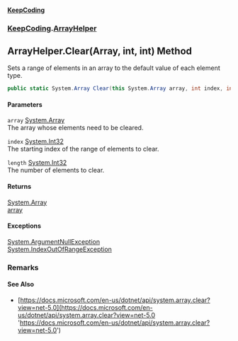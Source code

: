 #### [KeepCoding](index.md 'index')
### [KeepCoding](KeepCoding.md 'KeepCoding').[ArrayHelper](ArrayHelper.md 'KeepCoding.ArrayHelper')
## ArrayHelper.Clear(Array, int, int) Method
Sets a range of elements in an array to the default value of each element type.  
```csharp
public static System.Array Clear(this System.Array array, int index, int length);
```
#### Parameters
<a name='KeepCoding_ArrayHelper_Clear(System_Array_int_int)_array'></a>
`array` [System.Array](https://docs.microsoft.com/en-us/dotnet/api/System.Array 'System.Array')  
The array whose elements need to be cleared.
  
<a name='KeepCoding_ArrayHelper_Clear(System_Array_int_int)_index'></a>
`index` [System.Int32](https://docs.microsoft.com/en-us/dotnet/api/System.Int32 'System.Int32')  
The starting index of the range of elements to clear.
  
<a name='KeepCoding_ArrayHelper_Clear(System_Array_int_int)_length'></a>
`length` [System.Int32](https://docs.microsoft.com/en-us/dotnet/api/System.Int32 'System.Int32')  
The number of elements to clear.
  
#### Returns
[System.Array](https://docs.microsoft.com/en-us/dotnet/api/System.Array 'System.Array')  
[array](ArrayHelper_Clear_Lwmmw6i0Q+OGff3HPb6LBA.md#KeepCoding_ArrayHelper_Clear(System_Array_int_int)_array 'KeepCoding.ArrayHelper.Clear(System.Array, int, int).array')
#### Exceptions
[System.ArgumentNullException](https://docs.microsoft.com/en-us/dotnet/api/System.ArgumentNullException 'System.ArgumentNullException')  
[System.IndexOutOfRangeException](https://docs.microsoft.com/en-us/dotnet/api/System.IndexOutOfRangeException 'System.IndexOutOfRangeException')  
### Remarks
#### See Also
- [https://docs.microsoft.com/en-us/dotnet/api/system.array.clear?view=net-5.0](https://docs.microsoft.com/en-us/dotnet/api/system.array.clear?view=net-5.0 'https://docs.microsoft.com/en-us/dotnet/api/system.array.clear?view=net-5.0')
